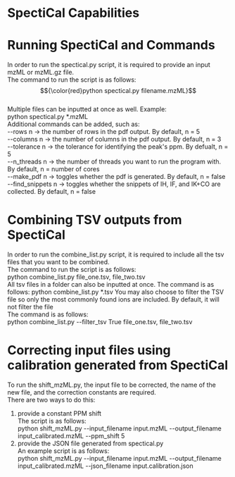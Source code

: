 # SpectiCal Capabilities

# Running SpectiCal and Commands
In order to run the spectical.py script, it is required to provide an input mzML or mzML.gz file.<br>
The command to run the script is as follows:<br>
$${\color{red}python spectical.py filename.mzML}$$<br>
Multiple files can be inputted at once as well. Example:<br>
python spectical.py *.mzML<br>
Additional commands can be added, such as:<br>
--rows n -> the number of rows in the pdf output. By default, n = 5<br>
--columns n -> the number of columns in the pdf output. By default, n = 3<br>
--tolerance n -> the tolerance for identifying the peak's ppm. By defualt, n = 5<br>
--n_threads n -> the number of threads you want to run the program with. By default, n = number of cores<br>
--make_pdf n -> toggles whether the pdf is generated. By default, n = false<br>
--find_snippets n -> toggles whether the snippets of IH, IF, and IK+CO are collected. By default, n = false<br>
<be>

# Combining TSV outputs from SpectiCal
In order to run the combine_list.py script, it is required to include all the tsv files that you want to be combined.<br>
The command to run the script is as follows:<br>
python combine_list.py file_one.tsv, file_two.tsv<br>
All tsv files in a folder can also be inputted at once. The command is as follows:
python combine_list.py *.tsv
You may also choose to filter the TSV file so only the most commonly found ions are included. By default, it will not filter the file<br>
The command is as follows:<br>
python combine_list.py --filter_tsv True file_one.tsv, file_two.tsv<br>
<be>

# Correcting input files using calibration generated from SpectiCal
To run the shift_mzML.py, the input file to be corrected, the name of the new file, and the correction constants are required.<br>
There are two ways to do this:<br>
1. provide a constant PPM shift<br>
The script is as follows:<br>
python shift_mzML.py --input_filename input.mzML --output_filename input_calibrated.mzML --ppm_shift 5<br>
2. provide the JSON file generated from spectical.py<br>
An example script is as follows:<br>
python shift_mzML.py --input_filename input.mzML --output_filename input_calibrated.mzML --json_filename input.calibration.json<br>

